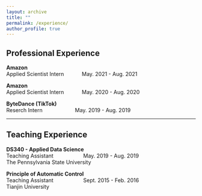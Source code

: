 ```yaml
---
layout: archive
title: ""
permalink: /experience/
author_profile: true
---
```


## Professional Experience

**Amazon** <br />
Applied Scientist Intern  &emsp;  &emsp; &nbsp;	May. 2021 - Aug. 2021

**Amazon** <br />
Applied Scientist Intern  &emsp;  &emsp; &nbsp;	May. 2020 - Aug. 2020

**ByteDance (TikTok)** <br />
Reserch Intern	&ensp;  &emsp;  &emsp; &emsp; &emsp;	May. 2019 - Aug. 2019

---
## Teaching Experience

**DS340 - Applied Data Science** <br />
Teaching Assistant	&ensp;  &emsp;  &ensp;  &emsp;	  &emsp; 	May. 2019 - Aug. 2019<br />
The Pennsylvania State University <br />

**Principle of Automatic Control** <br />
Teaching Assistant	&ensp; 	 &emsp;  &ensp;  &emsp;	  &emsp; 	Sept. 2015 - Feb. 2016<br />
Tianjin University<br />
